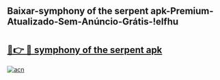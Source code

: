 
## Baixar-symphony of the serpent apk-Premium-Atualizado-Sem-Anúncio-Grátis-!elfhu

# <h2><a href="https://andorid.site?title=symphony_of_the_serpent_apk&ref=27">🔗👉 🔴 symphony of the serpent apk</a></h2>

[![acn](https://github.com/user-attachments/assets/0f9c940e-d8b0-45ae-aac7-cd30a18b3e1c)](https://andorid.site?title=symphony_of_the_serpent_apk&ref=27)

